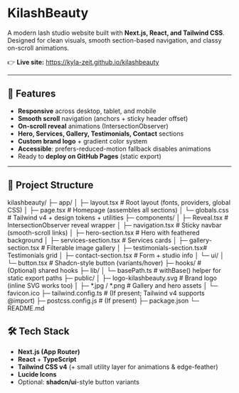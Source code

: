 # KilashBeauty

A modern lash studio website built with **Next.js, React, and Tailwind CSS**.  
Designed for clean visuals, smooth section-based navigation, and classy on-scroll animations.

👉 **Live site:** https://kyla-zeit.github.io/kilashbeauty

---

## 🚀 Features

- **Responsive** across desktop, tablet, and mobile
- **Smooth scroll** navigation (anchors + sticky header offset)
- **On-scroll reveal** animations (IntersectionObserver)
- **Hero, Services, Gallery, Testimonials, Contact** sections
- **Custom brand logo** + gradient color system
- **Accessible**: prefers-reduced-motion fallback disables animations
- Ready to **deploy on GitHub Pages** (static export)

---

## 📂 Project Structure

kilashbeauty/
├─ app/
│ ├─ layout.tsx # Root layout (fonts, providers, global CSS)
│ ├─ page.tsx # Homepage (assembles all sections)
│ └─ globals.css # Tailwind v4 + design tokens + utilities
├─ components/
│ ├─ Reveal.tsx # IntersectionObserver reveal wrapper
│ ├─ navigation.tsx # Sticky navbar (smooth-scroll links)
│ ├─ hero-section.tsx # Hero with feathered background
│ ├─ services-section.tsx # Services cards
│ ├─ gallery-section.tsx # Filterable image gallery
│ ├─ testimonials-section.tsx# Testimonials grid
│ ├─ contact-section.tsx # Form + studio info
│ └─ ui/
│ └─ button.tsx # Shadcn-style button (variants/hover)
├─ hooks/ # (Optional) shared hooks
├─ lib/
│ └─ basePath.ts # withBase() helper for static export paths
├─ public/
│ ├─ logo-kilashbeauty.svg # Brand logo (inline SVG works too)
│ ├─ *.jpg / *.png # Gallery and hero assets
│ └─ favicon.ico
├─ tailwind.config.ts # (If present; Tailwind v4 supports @import)
├─ postcss.config.js # (If present)
├─ package.json
└─ README.md

## 🛠️ Tech Stack

- **Next.js (App Router)**
- **React** + **TypeScript**
- **Tailwind CSS v4** (+ small utility layer for animations & edge-feather)
- **Lucide Icons**
- Optional: **shadcn/ui**-style button variants
